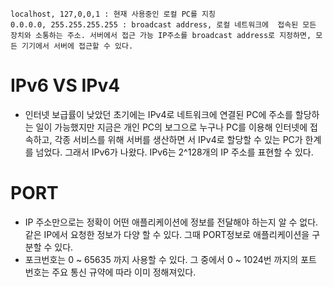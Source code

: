 ```
localhost, 127,0,0,1 : 현재 사용중인 로컬 PC를 지칭
0.0.0.0, 255.255.255.255 : broadcast address, 로컬 네트워크에  접속된 모든 장치와 소통하는 주소. 서버에서 접근 가능 IP주소를 broadcast address로 지정하면, 모든 기기에서 서버에 접근할 수 있다.
```

# IPv6 VS IPv4

- 인터넷 보급률이 낮았던 초기에는 IPv4로 네트워크에 연결된 PC에 주소를 할당하는 일이 가능했지만 지금은 개인 PC의 보그으로 누구나 PC를 이용해 인터넷에 접속하고, 각종 서비스를 위해 서버를 생산하면 서 IPv4로 할당할 수 있는 PC가 한계를 넘었다. 그래서 IPv6가 나왔다. IPv6는 2^128개의 IP 주소를 표현할 수 있다.

# PORT

- IP 주소만으로는 정확이 어떤 애플리케이션에 정보를 전달해야 하는지 알 수 없다. 같은 IP에서 요청한 정보가 다양 할 수 있다. 그때 PORT정보로 애플리케이션을 구분할 수 있다.
- 포크번호는 0 ~ 65635 까지 사용할 수 있다. 그 중에서 0 ~ 1024번 까지의 포트 번호는 주요 통신 규약에 따라 이미 정해져있다.
